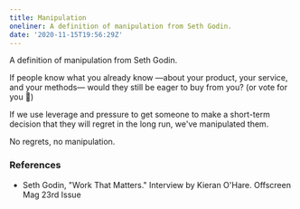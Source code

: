 ```yaml
---
title: Manipulation
oneliner: A definition of manipulation from Seth Godin.
date: '2020-11-15T19:56:29Z'
---
```


A definition of manipulation from Seth Godin.

If people know what you already know &mdash;about your product, your service, and your methods&mdash; would they still be eager to buy from you? (or vote for you 🙂)

If we use leverage and pressure to get someone to make a short-term decision that they will regret in the long run, we've manipulated them.

No regrets, no manipulation.

### References

- Seth Godin, "Work That Matters." Interview by Kieran O'Hare. Offscreen Mag 23rd Issue
